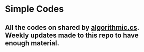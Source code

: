 # Simple Codes

## All the codes on shared by [algorithmic.cs](https://www.instagram.com/algorithmic.cs/).<br>Weekly updates made to this repo to have enough material.
